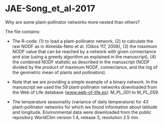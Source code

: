 # JAE-Song_et_al-2017
Why are some plant-pollinator networks more nested than others?

The file contains: 

- The R-code: 
(1) to load a plant-pollinator network, 
(2) to calculate the raw NODF as in Almeida-Neto et al. (Oikos 117, 2008), 
(3) the maximum NODF value that can be reached by a network with given connectance and size (using a greedy algorithm as explained in the manuscript), 
(4) the combined NODF statistic as described in the manuscript (NODF divided by the product of maximum NODF, connectance, and the log of the geometric mean of plants and pollinators). 

- Note that we are providing a simple example of a binary network. 
In the manuscript we used the 59 plant-pollinator networks downloaded from the Web of Life database (www.web-of-life.es): M_PL_001 to M_PL_059. 

- The temperature seasonality (variance of daily temperature) for 43 plant-pollinator networks for which we found information about latitude and longitude. 
Environmental data were downloaded from the public repository WorldClim version 1.4, release 3, resolution 2.5 min.
